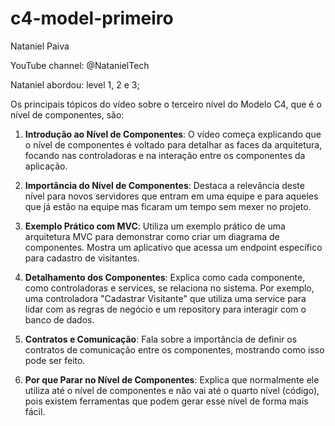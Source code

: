# c4-model-primeiro

Nataniel Paiva

YouTube channel: @NatanielTech

Nataniel abordou: level 1, 2 e 3;

Os principais tópicos do vídeo sobre o terceiro nível do Modelo C4, que é o nível de componentes, são:

1. **Introdução ao Nível de Componentes**: O vídeo começa explicando que o nível de componentes é voltado para detalhar as faces da arquitetura, focando nas controladoras e na interação entre os componentes da aplicação.

2. **Importância do Nível de Componentes**: Destaca a relevância deste nível para novos servidores que entram em uma equipe e para aqueles que já estão na equipe mas ficaram um tempo sem mexer no projeto.

3. **Exemplo Prático com MVC**: Utiliza um exemplo prático de uma arquitetura MVC para demonstrar como criar um diagrama de componentes. Mostra um aplicativo que acessa um endpoint específico para cadastro de visitantes.

4. **Detalhamento dos Componentes**: Explica como cada componente, como controladoras e services, se relaciona no sistema. Por exemplo, uma controladora "Cadastrar Visitante" que utiliza uma service para lidar com as regras de negócio e um repository para interagir com o banco de dados.

5. **Contratos e Comunicação**: Fala sobre a importância de definir os contratos de comunicação entre os componentes, mostrando como isso pode ser feito.

6. **Por que Parar no Nível de Componentes**: Explica que normalmente ele utiliza até o nível de componentes e não vai até o quarto nível (código), pois existem ferramentas que podem gerar esse nível de forma mais fácil.
